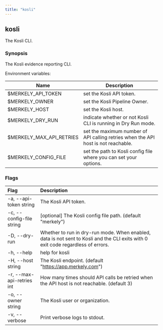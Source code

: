 ```yaml
---
title: "kosli"
---
```


## kosli

The Kosli CLI.

### Synopsis

The Kosli evidence reporting CLI.

Environment variables:

| Name                               | Description                                                                       |
|------------------------------------|-----------------------------------------------------------------------------------|
| $MERKELY_API_TOKEN                 | set the Kosli API token.                                                        |
| $MERKELY_OWNER                     | set the Kosli Pipeline Owner.                                                   |
| $MERKELY_HOST                      | set the Kosli host.                                                             |
| $MERKELY_DRY_RUN                   | indicate whether or not Kosli CLI is running in Dry Run mode.                   |
| $MERKELY_MAX_API_RETRIES           | set the maximum number of API calling retries when the API host is not reachable. |
| $MERKELY_CONFIG_FILE               | set the path to Kosli config file where you can set your options.               |         


### Flags
| Flag | Description |
| :--- | :--- |
|    -a, --api-token string  |  The Kosli API token.  |
|    -c, --config-file string  |  [optional] The Kosli config file path. (default "merkely")  |
|    -D, --dry-run  |  Whether to run in dry-run mode. When enabled, data is not sent to Kosli and the CLI exits with 0 exit code regardless of errors.  |
|    -h, --help  |  help for kosli  |
|    -H, --host string  |  The Kosli endpoint. (default "https://app.merkely.com")  |
|    -r, --max-api-retries int  |  How many times should API calls be retried when the API host is not reachable. (default 3)  |
|    -o, --owner string  |  The Kosli user or organization.  |
|    -v, --verbose  |  Print verbose logs to stdout.  |


